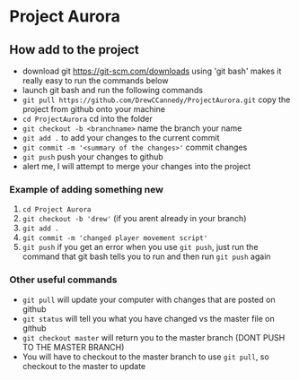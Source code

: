 # Project Aurora
## How add to the project
- download git https://git-scm.com/downloads using 'git bash' makes it really easy to run the commands below
- launch git bash and run the following commands
- `git pull https://github.com/DrewCCannedy/ProjectAurora.git` copy the project from github onto your machine
- `cd ProjectAurora` cd into the folder 
- `git checkout -b <branchname>` name the branch your name
- `git add .` to add your changes to the current commit
- `git commit -m '<summary of the changes>'` commit changes
- `git push` push your changes to github
- alert me, I will attempt to merge your changes into the project

### Example of adding something new 
1. `cd Project Aurora`
2. `git checkout -b 'drew'` (if you arent already in your branch)
3. `git add .`
4. `git commit -m 'changed player movement script'`
5. `git push`
if you get an error when you use `git push`, just run the command that git bash tells you to run and then run `git push` again

### Other useful commands
- `git pull` will update your computer with changes that are posted on github
- `git status` will tell you what you have changed vs the master file on github
- `git checkout master` will return you to the master branch (DONT PUSH TO THE MASTER BRANCH) 
- You will have to checkout to the master branch to use `git pull`, so checkout to the master to update
